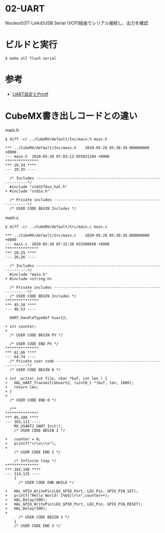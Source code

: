 # 02-UART

NucleoのST-LinkのUSB Serial (VCP)経由でシリアル接続し、出力を確認

# ビルドと実行

	$ make all flash serial

# 参考

* [UART設定とPrintf](http://meerstern.seesaa.net/article/441845169.html)

# CubeMX書き出しコードとの違い

main.h

	$ diff -cr ../CubeMX/default/Inc/main.h main.h

	*** ../CubeMX/default/Inc/main.h	2020-05-28 05:38:39.000000000 +0900
	--- main.h	2020-05-28 07:03:13.955921184 +0900
	***************
	*** 29,34 ****
	--- 29,35 ----
	  
	  /* Includes ------------------------------------------------------------------*/
	  #include "stm32f4xx_hal.h"
	+ #include "stdio.h"
	  
	  /* Private includes ----------------------------------------------------------*/
	  /* USER CODE BEGIN Includes */


main.c

	$ diff -cr ../CubeMX/default/Src/main.c main.c

	*** ../CubeMX/default/Src/main.c	2020-05-28 05:38:39.000000000 +0900
	--- main.c	2020-05-28 07:15:38.933308058 +0900
	***************
	*** 20,25 ****
	--- 20,26 ----
	  
	  /* Includes ------------------------------------------------------------------*/
	  #include "main.h"
	+ #include <string.h>
	  
	  /* Private includes ----------------------------------------------------------*/
	  /* USER CODE BEGIN Includes */
	***************
	*** 45,50 ****
	--- 46,53 ----
	  
	  UART_HandleTypeDef huart2;
	  
	+ int counter;
	+ 
	  /* USER CODE BEGIN PV */
	  
	  /* USER CODE END PV */
	***************
	*** 61,66 ****
	--- 64,74 ----
	  /* Private user code ---------------------------------------------------------*/
	  /* USER CODE BEGIN 0 */
	  
	+ int _write( int file, char *buf, int len ) {
	+ 	HAL_UART_Transmit(&huart2, (uint8_t *)buf, len, 1000);
	+ 	return len;
	+ }
	+ 
	  /* USER CODE END 0 */
	  
	  /**
	***************
	*** 95,100 ****
	--- 103,111 ----
	    MX_USART2_UART_Init();
	    /* USER CODE BEGIN 2 */
	  
	+   counter = 0;
	+ 	printf("\r\n\r\n");
	+ 
	    /* USER CODE END 2 */
	  
	    /* Infinite loop */
	***************
	*** 103,108 ****
	--- 114,125 ----
	    {
	      /* USER CODE END WHILE */
	  
	+ 	HAL_GPIO_WritePin(LD2_GPIO_Port, LD2_Pin, GPIO_PIN_SET);
	+ 	printf("Hello World! [%6d]\r\n",counter++);
	+ 	HAL_Delay(500);
	+ 	HAL_GPIO_WritePin(LD2_GPIO_Port, LD2_Pin, GPIO_PIN_RESET);
	+ 	HAL_Delay(500);
	+ 
	      /* USER CODE BEGIN 3 */
	    }
	    /* USER CODE END 3 */
